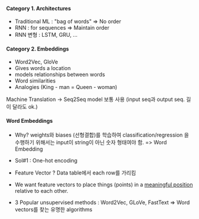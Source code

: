 #### Category 1. Architectures
- Traditional ML : "bag of words" => No order
- RNN : for sequences => Maintain order
- RNN 변형 : LSTM, GRU, ... 

#### Category 2. Embeddings
- Word2Vec, GloVe
- Gives words a location
- models relationships between words
- Word similarities 
- Analogies (King - man = Queen - woman)


Machine Translation -> Seq2Seq model 보통 사용 (input seq과 output seq. 길이 달라도 ok.)

#### Word Embeddings
- Why? weights와 biases (선형결합)를 학습하여 classification/regression 을 수행하기 위해서는
input이 string이 아닌 숫자 형태여야 함. => Word Embedding
- Sol#1 : One-hot encoding
- Feature Vector ? Data table에서 each row를 가리킴
- We want feature vectors to place things (points) in a <ins>meaningful position</ins> relative to each other.

- 3 Popular unsupervised methods : Word2Vec, GLoVe, FastText => Word vectors를 찾는 유명한 algorithms
